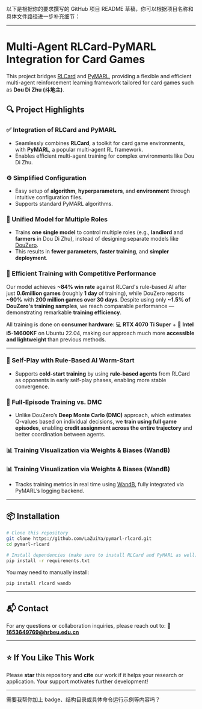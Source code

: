 以下是根据你的要求撰写的 GitHub 项目 README 草稿，你可以根据项目名称和具体文件路径进一步补充细节：

---

# Multi-Agent RLCard-PyMARL Integration for Card Games

This project bridges [RLCard](https://github.com/datamllab/rlcard) and [PyMARL](https://github.com/oxwhirl/pymarl), providing a flexible and efficient multi-agent reinforcement learning framework tailored for card games such as **Dou Di Zhu (斗地主)**.

## 🔍 Project Highlights

### ✅ Integration of RLCard and PyMARL

* Seamlessly combines **RLCard**, a toolkit for card game environments, with **PyMARL**, a popular multi-agent RL framework.
* Enables efficient multi-agent training for complex environments like Dou Di Zhu.

### ⚙️ Simplified Configuration

* Easy setup of **algorithm**, **hyperparameters**, and **environment** through intuitive configuration files.
* Supports standard PyMARL algorithms.

### 👥 Unified Model for Multiple Roles

* Trains **one single model** to control multiple roles (e.g., **landlord** and **farmers** in Dou Di Zhu), instead of designing separate models like [DouZero](https://github.com/kwai/DouZero).
* This results in **fewer parameters**, **faster training**, and **simpler deployment**.

### 🚀 Efficient Training with Competitive Performance

Our model achieves **\~84% win rate** against RLCard's rule-based AI after just **0.6million games** (roughly **1 day** of training), while DouZero reports **\~90%** with **200 million games over 30 days**.
Despite using only **\~1.5% of DouZero's training samples**, we reach comparable performance — demonstrating remarkable **training efficiency**.

All training is done on **consumer hardware**:
💻 **RTX 4070 Ti Super** + 🧠 **Intel i5-14600KF** on Ubuntu 22.04,
making our approach much more **accessible and lightweight** than previous methods.

---

### 🧊 Self-Play with Rule-Based AI Warm-Start

* Supports **cold-start training** by using **rule-based agents** from RLCard as opponents in early self-play phases, enabling more stable convergence.
### 🧠 Full-Episode Training vs. DMC

* Unlike DouZero’s **Deep Monte Carlo (DMC)** approach, which estimates Q-values based on individual decisions, we **train using full game episodes**, enabling **credit assignment across the entire trajectory** and better coordination between agents.

### 📊 Training Visualization via Weights & Biases (WandB)


### 📊 Training Visualization via Weights & Biases (WandB)

* Tracks training metrics in real time using [WandB](https://wandb.ai/), fully integrated via PyMARL’s logging backend.

---

## 📦 Installation

```bash
# Clone this repository
git clone https://github.com/LaZuiYa/pymarl-rlcard.git
cd pymarl-rlcard

# Install dependencies (make sure to install RLCard and PyMARL as well)
pip install -r requirements.txt
```

You may need to manually install:

```bash
pip install rlcard wandb
```

---


## 📬 Contact

For any questions or collaboration inquiries, please reach out to:
📧 **[1653649769@hrbeu.edu.cn](mailto:1653649769@hrbeu.edu.cn)**

---

## ⭐ If You Like This Work

Please **star** this repository and **cite** our work if it helps your research or application. Your support motivates further development!

---

需要我帮你加上 badge、结构目录或具体命令运行示例等内容吗？

